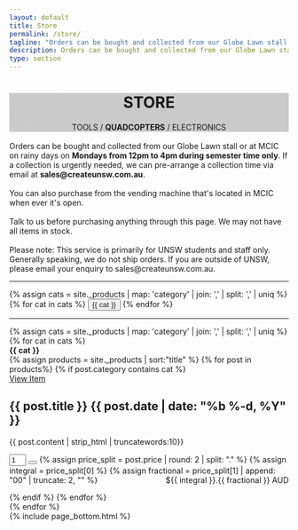 ```yaml
---
layout: default
title: Store
permalink: /store/
tagline: "Orders can be bought and collected from our Globe Lawn stall on Mondays from 12pm to 4pm during semester time only."
description: Orders can be bought and collected from our Globe Lawn stall on Mondays from 12pm to 4pm during semester time only.
type: section
---
```


<style type="text/css">
	.store-cover {
		background-image: linear-gradient( rgba(0, 0, 0, 0.2), rgba(0, 0, 0, 0.2)), url(/images/Cover/store.jpg);
	}
</style>

<div class="jumbotron general-cover store-cover">
	<div class="wrapper">
		<center>
			<h1>
				<b>STORE</b>
			</h1>
			<span>TOOLS /
				<b>QUADCOPTERS</b> / ELECTRONICS</span>
		</center>
	</div>
</div>

<div class="wrapper">
	<div class="str-sub">
		<br>Orders can be bought and collected from our Globe Lawn stall or at MCIC on rainy days on
		<b>Mondays from 12pm to 4pm during semester time only</b>. If a collection is urgently needed, we can pre-arrange a collection
		time via email at
		<b>sales@createunsw.com.au</b>.
		<br>
		<br>You can also purchase from the vending machine that's located in MCIC when ever it's open.
		<br>
		<br>Talk to us before purchasing anything through this page. We may not have all items in stock.
		<br>
		<br>Please note: This service is primarily for UNSW students and staff only. Generally speaking, we do not ship orders. If
		you are outside of UNSW, please email your enquiry to sales@createunsw.com.au.
	</div>
	<div style="display: inline">
		<hr> {% assign cats = site._products | map: 'category' | join: ',' | split: ',' | uniq %} {% for cat in cats %}
		<button class="btn btn-standard store-btn" onclick="location.href='#{{ cat }}'">
			<a>{{ cat }}</a>
		</button>
		{% endfor %}
		<hr>
	</div>
	{% assign cats = site._products | map: 'category' | join: ',' | split: ',' | uniq %}
	{% for cat in cats %}
	<div class="postBody">
		<div class="manual-post">
			<div class="manual manual-title" id="{{ cat }}">
				<strong>{{ cat }}</strong>
			</div>
		</div>
		<div class="row post-list">
			{% assign products = site._products | sort:"title" %}
			{% for post in products%} {% if post.category contains cat %}
			<div class="col-4 col-md-4 col-sm-4 post-card-col">
				<div style="background: url('{% if post.image %} {{ post.image }} {% else %} {{ '/images/Sales/no-photo.jpg' }} {% endif %}'); background-size: cover"
					class="card">
					<div class="row post-card-col post-card-col-btn">
						<div class="col-4 col-md-4">
							<a href="{{post.url}}"><div class="post-card-btn">View Item</div></a>
						</div>
					</div>
					<div class="post-card-contents">
						<h2>{{ post.title }} <span>{{ post.date | date: "%b %-d, %Y" }}</span></h2>
						<p>{{ post.content | strip_html | truncatewords:10}}</p>
						<div style="display: inline">
							<form target='paypal' action='https://www.paypal.com/cgi-bin/webscr' method='post'>
								<input type='hidden' name='add' value='1'>
								<input type='hidden' name='cmd' value='_cart'>
								<input type='hidden' name='business' value='sales@createunsw.com.au' />
								<input type='hidden' name='item_name' value='{{ post.title }}' />
								<input type='hidden' name='item_number' value='' />
								<input type='hidden' name='amount' value='{{ post.price }}' />
								<input type='hidden' name='no_note' value='1' />
								<input type='hidden' name='currency_code' value='AUD' />
								<input type='hidden' name='lc' value='AU'>
								<input style="color:black;width:30px;" type='number' name='quantity' value='1' min="1">
								<button class="btn btn-secondary" type='submit' name='submit' alt='Add this item to your paypal cart.' value='Purchase'>
									<i class="fa fa-shopping-cart" aria-hidden="true"></i>
								</button>
								{% assign price_split = post.price | round: 2 | split: "." %} {% assign integral = price_split[0] %} {% assign fractional
								= price_split[1] | append: "00" | truncate: 2, "" %}
								<div style="float:right">${{ integral }}.{{ fractional }} AUD</div>
							</form>
						</div>
					</div>
				</div>
			</div>
		{% endif %}
		{% endfor %}
		</div>
	</div>
	{% endfor %}
</div>
{% include page_bottom.html %}